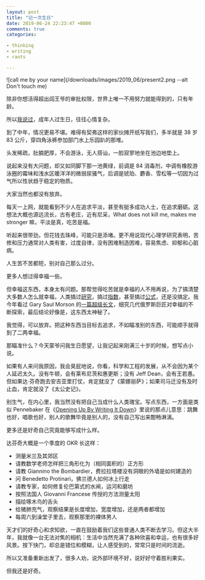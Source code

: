 ```yaml
---
layout: post
title: "记一次生日"
date: 2019-06-24 22:23:47 +0800
comments: true
categories:

- thinking
- writing
- rants

---
```


![call me by your name](/downloads/images/2019_06/present2.png --alt Don't touch me)

除非你想活得超出阎王爷的审批权限，世界上唯一不用努力就能得到的，只有年龄。

所以[我说过](https://lenciel.com/2016/06/work-for-10-years/)，成年人过生日，往往心情复杂。

到了中年，情况更易不堪。难得有契弗这样的家伙摊开纸写我们，多半就是 38 岁 83 公斤，穿四角泳裤参加部门水上乐园趴的那堆。

头发稀疏，肚腩肥厚，不会游泳，无人搭讪，一脸寂寥地坐在池边地垫上。

说起来没有大问题，却又如同脚下那一池黄绿，前调是 84 消毒剂，中调有橡胶游泳圈的霉味和浅水区暖洋洋的微弱尿骚气，后调是琥珀、麝香、雪松等一切因为过气所以性状趋于稳定的物质。

大家当然也都没有放弃。

每天一上网，就能看到不少人在追求平淡，甚至有挺多成功人士，在追求磨砺。这想法大概也源远流长，古有老庄，近有尼采，What does not kill me, makes me stronger 嘛，平淡是真，吃苦是福。

听起来很带劲，但花钱去珠峰，可能只是添堵。更不用说现代心理学研究表明，苦修和压力通常对人类有害，过度自律，没有困难制造困难，容易焦虑、抑郁和心脏病。

人生苦不苦都短，别对自己那么过分。

更多人想过得幸福一些。

但幸福这东西，本身太有问题。那帮觉得吃苦就是幸福的人不用再说，为了搞清楚大多数人怎么就幸福，人类搞过[研究](https://www.forbes.com/sites/georgebradt/2015/05/27/the-secret-of-happiness-revealed-by-harvard-study/)，搞过[指数](https://worldhappiness.report/ed/2018/)，甚至搞过[公式](https://www.nytimes.com/2013/12/15/opinion/sunday/a-formula-for-happiness.html)，还是没搞定。我今年看过 Gary Saul Morson 的[一篇超级长文](https://athenaeumreview.org/essay/the-problem-with-happiness/)，细究几代俄罗斯巨匠对幸福的不断探索，最后结论好像是，这东西太神秘了。

我觉得，可以放弃。把这种东西当目标去追求，不如瞄准别的东西，可能顺手就得到了二两幸福。

那瞄准什么？今天蒙爷问我生日愿望，让我记起来刚满三十岁的时候，想写点小说。

如果有人来问我原因，我会臭屁地说，你看，科学和工程的发展，从不会因为某个人延迟太久。没有牛顿，会有莱布尼茨和惠更斯；没有 Jeff Dean，会有王若愚。但如果达·芬奇跑去安吉亚里打仗，肯定就没了《蒙娜丽萨》；如果司马迁没有及时止血，肯定就没了《太公史记》。

别生气，在内心里，我当然没有把自己当成什么人类瑰宝。写点东西，一方面是类似 Pennebaker 在《[Opening Up By Writing It Down](https://www.amazon.com/gp/product/1462524923)》里说的那点儿意思：跳舞也好，唱歌也好，别人的歌舞毕竟是别人的，没有自己写出来酣畅淋漓。

更多还是好奇自己究竟能够写成什么样。

达芬奇大概是一个季度的 OKR 长这样：

- 测量米兰及其郊区
- 请教数学老师怎样把三角形化为（相同面积的）正方形
- 请教 Giannino the Bombardier，费拉拉塔楼没有洞眼的外墙是如何建造的
- 问 Benedetto Protinari，佛兰德人如何冰上行走
- 请教专家，如何修复伦巴第式的水闸，运河和磨坊
- 按照法国人 Giovanni Francese 传授的方法测量太阳
- 描绘啄木鸟的舌头
- 给猪肺充气，观察结果是长度增加，宽度增加，还是两者都增加
- 每周六到澡堂子里去，观察那里的裸体男人

天才们的好奇心和求知欲，一直在鼓励着我们这些普通人类不断去学习。但这大半年，我就像一台无法对焦的相机：生活中当然充满了各种欣喜和幸运，也有很多好风景。按下快门，却总是错位和模糊，让人感受到的，常常只是时间的流逝。

所以又准备重新出发了，很多人劝，说外部环境不好，说好好守着胜利果实。

但我还是好奇。
